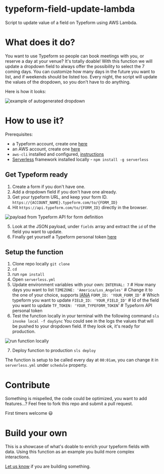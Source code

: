 # typeform-field-update-lambda
Script to update value of a field on Typeform using AWS Lambda.

# What does it do?
You want to use Typeform so people can book meetings with you, or reserve a day at your venue?
It's totally doable!
With this function we will update a dropdown field to always offer the possibility to select the 7 coming days.
You can customize how many days in the future you want to list, and if weekends should be listed too.
Every night, the script will update the values of the dropdown, so you don't have to do anything.

Here is how it looks:

![example of autogenerated dropdown](./doc-images/dropdown_date_example.png)

# How to use it?
Prerequisites:
- a Typeform account, create one [here](https://admin.typeform.com/signup)
- an AWS account, create one [here](https://aws.amazon.com)
- `aws-cli` installed and configured, [instructions](https://aws.amazon.com/cli/)
- [Serverless](https://serverless.com/framework/) framework installed locally - `npm install -g serverless`

## Get Typeform ready

1. Create a form if you don't have one.
2. Add a dropdown field if you don't have one already.
3. Get your typeform URL, and keep your form ID.
  `https://{ACCOUNT_NAME}.typeform.com/to/{FORM_ID}`
4. Hit `https://api.typeform.com/to/{FORM_ID}` directly in the browser.

![payload from Typeform API for form definition](./doc-images/api_typeform_payload.png)

5. Look at the JSON payload, under `fields` array and extract the `id` of the field you want to update.
6. Finally get yourself a Typeform personal token [here](https://admin.typeform.com/account#/section/tokens)

## Setup the function

1. Clone repo locally `git clone`
1. `cd `
1. run `npm install`
1. Open `serverless.yml`
1. Update environment variables with your own:
      `INTERVAL: 7` # How many days you want to list
      `TIMEZONE: 'America/Los_Angeles'` # Change it to the one of your choice, supports [IANA](https://moment.github.io/luxon/docs/manual/zones.html#iana-support)
      `FORM_ID: 'YOUR_FORM_ID'` # Which typeform you want to update
      `FIELD_ID: 'YOUR_FIELD_ID'` # Id of the field you want to update
      `TF_TOKEN: 'YOUR_TYPEFORM_TOKEN`' # Typeform API personal token
1. Test the function locally in your terminal with the following command `sls invoke local -f daySync`
You could see in the logs the values that will be pushed to your dropdown field. If they look ok, it's ready for production.

![run function locally](./doc-images/dateSync_lambda_local.png)

7. Deploy function to production `sls deploy`

The function is setup to be called every day at `00:01am`, you can change it in `serverless.yml` under `schedule` property.

# Contribute
Something is mispelled, the code could be optimized, you want to add features...?
Feel free to fork this repo and submit a pull request.

First timers welcome 😃


# Build your own
This is a showcase of what's doable to enrich your typeform fields with data. Using this function as an example you build more complex interactions.

[Let us know](https://developerplatform.typeform.com/to/Xc7NMh?utm_source=github&utm_medium=repo&utm_campaign=typeform-field-update-lambda) if you are building something.
